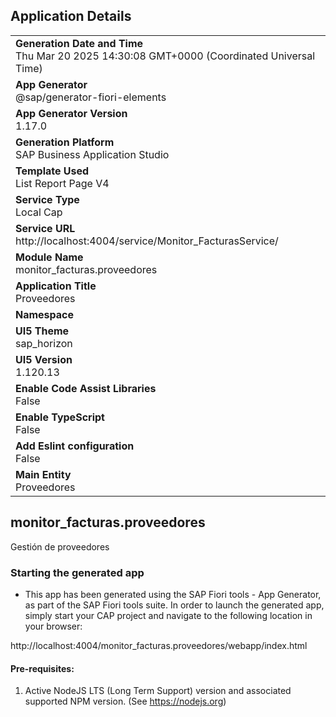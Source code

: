 ## Application Details
|               |
| ------------- |
|**Generation Date and Time**<br>Thu Mar 20 2025 14:30:08 GMT+0000 (Coordinated Universal Time)|
|**App Generator**<br>@sap/generator-fiori-elements|
|**App Generator Version**<br>1.17.0|
|**Generation Platform**<br>SAP Business Application Studio|
|**Template Used**<br>List Report Page V4|
|**Service Type**<br>Local Cap|
|**Service URL**<br>http://localhost:4004/service/Monitor_FacturasService/|
|**Module Name**<br>monitor_facturas.proveedores|
|**Application Title**<br>Proveedores|
|**Namespace**<br>|
|**UI5 Theme**<br>sap_horizon|
|**UI5 Version**<br>1.120.13|
|**Enable Code Assist Libraries**<br>False|
|**Enable TypeScript**<br>False|
|**Add Eslint configuration**<br>False|
|**Main Entity**<br>Proveedores|

## monitor_facturas.proveedores

Gestión de proveedores

### Starting the generated app

-   This app has been generated using the SAP Fiori tools - App Generator, as part of the SAP Fiori tools suite.  In order to launch the generated app, simply start your CAP project and navigate to the following location in your browser:

http://localhost:4004/monitor_facturas.proveedores/webapp/index.html

#### Pre-requisites:

1. Active NodeJS LTS (Long Term Support) version and associated supported NPM version.  (See https://nodejs.org)


